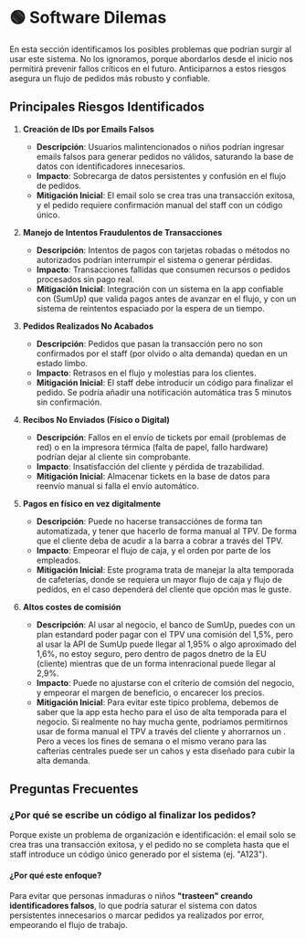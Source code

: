 
# 🟢 Software Dilemas

En esta sección identificamos los posibles problemas que podrían surgir al usar este sistema. No los ignoramos, porque abordarlos desde el inicio nos permitirá prevenir fallos críticos en el futuro. Anticiparnos a estos riesgos asegura un flujo de pedidos más robusto y confiable.

## Principales Riesgos Identificados

1. **Creación de IDs por Emails Falsos**
   - **Descripción**: Usuarios malintencionados o niños podrían ingresar emails falsos para generar pedidos no válidos, saturando la base de datos con identificadores innecesarios.
   - **Impacto**: Sobrecarga de datos persistentes y confusión en el flujo de pedidos.
   - **Mitigación Inicial**: El email solo se crea tras una transacción exitosa, y el pedido requiere confirmación manual del staff con un código único.

2. **Manejo de Intentos Fraudulentos de Transacciones**
   - **Descripción**: Intentos de pagos con tarjetas robadas o métodos no autorizados podrían interrumpir el sistema o generar pérdidas.
   - **Impacto**: Transacciones fallidas que consumen recursos o pedidos procesados sin pago real.
   - **Mitigación Inicial**: Integración con un sistema en la app confiable con (SumUp)  que valida pagos antes de avanzar en el flujo, y con un sistema de reintentos espaciado por la espera de un tiempo.

3. **Pedidos Realizados No Acabados**
   - **Descripción**: Pedidos que pasan la transacción pero no son confirmados por el staff (por olvido o alta demanda) quedan en un estado limbo.
   - **Impacto**: Retrasos en el flujo y molestias para los clientes.
   - **Mitigación Inicial**: El staff debe introducir un código para finalizar el pedido. Se podría añadir una notificación automática tras 5 minutos sin confirmación.

4. **Recibos No Enviados (Físico o Digital)**
   - **Descripción**: Fallos en el envío de tickets por email (problemas de red) o en la impresora térmica (falta de papel, fallo hardware) podrían dejar al cliente sin comprobante.
   - **Impacto**: Insatisfacción del cliente y pérdida de trazabilidad.
   - **Mitigación Inicial**: Almacenar tickets en la base de datos para reenvío manual si falla el envío automático.
5. **Pagos en físico en vez digitalmente**
   - **Descripción**: Puede no hacerse transacciónes de forma tan automatizada, y tener que hacerlo de forma manual al TPV. De forma que el cliente deba de acudir a la barra a cobrar a través del TPV.
   - **Impacto**: Empeorar el flujo de caja, y el orden por parte de los empleados.
   - **Mitigación Inicial**: Este programa trata de manejar la alta temporada de cafeterías, donde se requiera un mayor flujo de caja y flujo de pedidos, en el caso dependerá del cliente que opción mas le guste.
6. **Altos costes de comisión**
    - **Descripción**: Al usar al negocio, el banco de SumUp, puedes con un plan estandard poder pagar con el TPV una comisión del 1,5%, pero al usar la API de SumUp puede llegar al 1,95% o algo aproximado del 1,6%, no estoy seguro, pero  dentro de pagos dnetro de la EU (cliente) mientras que de un forma intenracional puede llegar al 2,9%.
    - **Impacto**: Puede no ajustarse con el críterio de comsión del negocio, y empeorar el margen de beneficio, o encarecer los precios.
    - **Mitigación Inicial**: Para evitar este tipico problema, debemos de saber que la app esta hecho para el úso de alta temporada para el negocio. Si realmente no hay mucha gente, podríamos permitirnos usar de forma manual el TPV a través del cliente y ahorrarnos un . Pero a veces los fines de semana o el mismo verano para las cafterías centrales puede ser un cahos y esta diseñado para cubir la alta demanda.


## Preguntas Frecuentes

### ¿Por qué se escribe un código al finalizar los pedidos?
Porque existe un problema de organización e identificación: el email solo se crea tras una transacción exitosa, y el pedido no se completa hasta que el staff introduce un código único generado por el sistema (ej. "A123").

#### ¿Por qué este enfoque?
Para evitar que personas inmaduras o niños **"trasteen" creando identificadores falsos**, lo que podría saturar el sistema con datos persistentes innecesarios o marcar pedidos ya realizados por error, empeorando el flujo de trabajo.